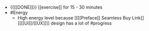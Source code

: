 - {{[[DONE]]}} [[exercise]] for 15 - 30 minutes
- #Energy
    - High energy level because [[[[Preface]] Seamless Buy Link]] [[[[UI]]/[[UX]]]] design has a lot of #progress
